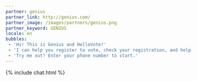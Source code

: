 ```yaml
---
partner: genius
partner_link: http://genius.com/
partner_image: /images/partners/genius.png
partner_keyword: GENIUS
locale: en
bubbles:
 - 'Hi! This is Genius and HelloVote!'
 - 'I can help you register to vote, check your registration, and help your friends register.'
 - 'Try me out! Enter your phone number to start.'
---
```

{% include chat.html %}



